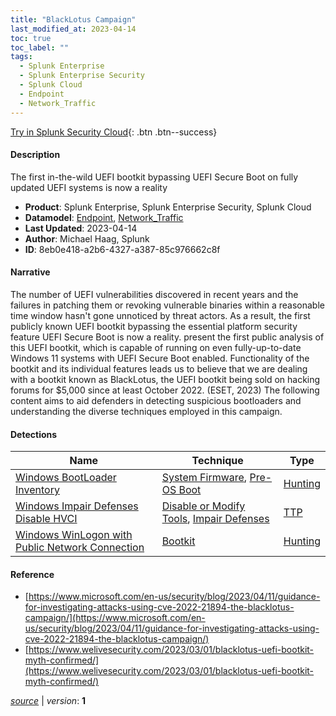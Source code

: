 ```yaml
---
title: "BlackLotus Campaign"
last_modified_at: 2023-04-14
toc: true
toc_label: ""
tags:
  - Splunk Enterprise
  - Splunk Enterprise Security
  - Splunk Cloud
  - Endpoint
  - Network_Traffic
---
```


[Try in Splunk Security Cloud](https://www.splunk.com/en_us/cyber-security.html){: .btn .btn--success}

#### Description

The first in-the-wild UEFI bootkit bypassing UEFI Secure Boot on fully updated UEFI systems is now a reality

- **Product**: Splunk Enterprise, Splunk Enterprise Security, Splunk Cloud
- **Datamodel**: [Endpoint](https://docs.splunk.com/Documentation/CIM/latest/User/Endpoint), [Network_Traffic](https://docs.splunk.com/Documentation/CIM/latest/User/NetworkTraffic)
- **Last Updated**: 2023-04-14
- **Author**: Michael Haag, Splunk
- **ID**: 8eb0e418-a2b6-4327-a387-85c976662c8f

#### Narrative

The number of UEFI vulnerabilities discovered in recent years and the failures in patching them or revoking vulnerable binaries within a reasonable time window hasn't gone unnoticed by threat actors. As a result, the first publicly known UEFI bootkit bypassing the essential platform security feature  UEFI Secure Boot  is now a reality. present the first public analysis of this UEFI bootkit, which is capable of running on even fully-up-to-date Windows 11 systems with UEFI Secure Boot enabled. Functionality of the bootkit and its individual features leads us to believe that we are dealing with a bootkit known as BlackLotus, the UEFI bootkit being sold on hacking forums for $5,000 since at least October 2022. (ESET, 2023) The following content aims to aid defenders in detecting suspicious bootloaders and understanding the diverse techniques employed in this campaign.

#### Detections

| Name        | Technique   | Type         |
| ----------- | ----------- |--------------|
| [Windows BootLoader Inventory](/endpoint/4f7e3913-4db3-4ccd-afe4-31198982305d/) | [System Firmware](/tags/#system-firmware), [Pre-OS Boot](/tags/#pre-os-boot) | [Hunting](https://github.com/splunk/security_content/wiki/Detection-Analytic-Types) |
| [Windows Impair Defenses Disable HVCI](/endpoint/b061dfcc-f0aa-42cc-a6d4-a87f172acb79/) | [Disable or Modify Tools](/tags/#disable-or-modify-tools), [Impair Defenses](/tags/#impair-defenses) | [TTP](https://github.com/splunk/security_content/wiki/Detection-Analytic-Types) |
| [Windows WinLogon with Public Network Connection](/endpoint/65615b3a-62ea-4d65-bb9f-6f07c17df4ea/) | [Bootkit](/tags/#bootkit) | [Hunting](https://github.com/splunk/security_content/wiki/Detection-Analytic-Types) |

#### Reference

* [https://www.microsoft.com/en-us/security/blog/2023/04/11/guidance-for-investigating-attacks-using-cve-2022-21894-the-blacklotus-campaign/](https://www.microsoft.com/en-us/security/blog/2023/04/11/guidance-for-investigating-attacks-using-cve-2022-21894-the-blacklotus-campaign/)
* [https://www.welivesecurity.com/2023/03/01/blacklotus-uefi-bootkit-myth-confirmed/](https://www.welivesecurity.com/2023/03/01/blacklotus-uefi-bootkit-myth-confirmed/)



[*source*](https://github.com/splunk/security_content/tree/develop/stories/blacklotus_campaign.yml) \| *version*: **1**